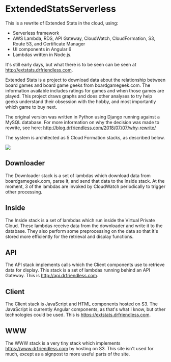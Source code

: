 # ExtendedStatsServerless

This is a rewrite of Extended Stats in the cloud, using:

 * Serverless framework
 * AWS Lambda, RDS, API Gateway, CloudWatch, CloudFormation, S3, Route 53, and Certificate Manager
 * UI components in Angular 6
 * Lambdas written in Node.js.

It's still early days, but what there is to be seen can be seen at http://extstats.drfriendless.com.

Extended Stats is a project to download data about the relationship between board games and board game geeks from boardgamegeek.com.
The information available includes ratings for games and when those games are played.
This project draws graphs and does other analyses to try help geeks understand their obsession with the hobby, and most
importantly which game to buy next.

The original version was written in Python using Django running against a MySQL database.
For more information on why the decision was made to rewrite, see here: http://blog.drfriendless.com/2018/07/07/why-rewrite/

The system is architected as 5 Cloud Formation stacks, as described below.

<img src="https://www.drfriendless.com/img/Extended%20Stats%20Serverless%20Architecture.png"/>

## Downloader

The Downloader stack is a set of lambdas which download data from boardgamegeek.com, parse it, and send that data to the Inside stack.
At the moment, 3 of the lambdas are invoked by CloudWatch periodically to trigger other processing.

## Inside

The Inside stack is a set of lambdas which run inside the Virtual Private Cloud.
These lambdas receive data from the downloader and write it to the database.
They also perform some preprocessing on the data so that it's stored more efficiently for the retrieval and display functions.

## API

The API stack implements calls which the Client components use to retrieve data for display.
This stack is a set of lambdas running behind an API Gateway.
This is http://api.drfriendless.com.

## Client

The Client stack is JavaScript and HTML components hosted on S3.
The JavaScript is currently Angular components, as that's what I know, but other technologies could be used.
This is https://extstats.drfriendless.com.

## WWW

The WWW stack is a very tiny stack which implements https://www.drfriendless.com by hosting on S3.
This site isn't used for much, except as a signpost to more useful parts of the site.
